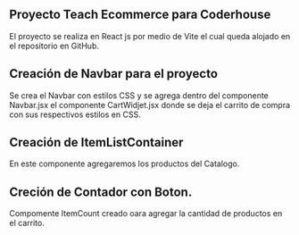 ## Proyecto Teach Ecommerce para Coderhouse
El proyecto se realiza en React js por medio de Vite el cual queda alojado en el repositorio en GitHub.


## Creación de Navbar para el proyecto
Se crea el Navbar con estilos CSS y se agrega dentro del componente Navbar.jsx el componente CartWidjet.jsx donde se deja el carrito de compra con sus respectivos estilos en CSS.

## Creación de ItemListContainer
En este componente agregaremos los productos del Catalogo.

## Creción de Contador con Boton.
Compomente ItemCount creado oara agregar la cantidad de productos en el carrito.